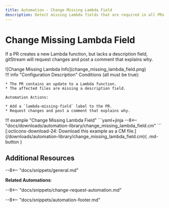 ```yaml
---
title: Automation - Change Missing Lambda Field
description: Detect missing Lambda fields that are required in all PRs.
---
```

# Change Missing Lambda Field

If a PR creates a new Lambda function, but lacks a description field, gitStream will request changes and post a comment that explains why. 

<div class="automationImage" style="align:right" markdown="1">
![Change Missing Lambda Info](change_missing_lambda_field.png)
</div>
<div class="automationDescription" markdown="1">
!!! info "Configuration Description"
    Conditions (all must be true):

    * The PR contains an update to a Lambda function.
    * The affected files are missing a description field.

    Automation Actions:

    * Add a `lambda-missing-field` label to the PR.
    * Request changes and post a comment that explains why.
</div>
<div class="automationExample" markdown="1">
!!! example "Change Missing Lambda Field"
    ```yaml+jinja
    --8<-- "docs/downloads/automation-library/change_missing_lambda_field.cm"
    ```
    <div class="result" markdown>
      <span>
      [:octicons-download-24: Download this example as a CM file.](/downloads/automation-library/change_missing_lambda_field.cm){ .md-button }
      </span>
    </div>
</div>

## Additional Resources

--8<-- "docs/snippets/general.md"

**Related Automations**:

--8<-- "docs/snippets/change-request-automation.md"

--8<-- "docs/snippets/automation-footer.md"